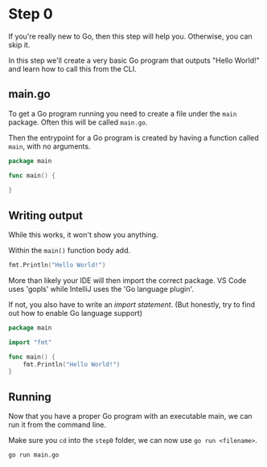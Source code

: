 # Step 0

If you're really new to Go, then this step will help you. Otherwise, you can skip it.

In this step we'll create a very basic Go program that outputs "Hello World!"
and learn how to call this from the CLI.

## main.go

To get a Go program running you need to create a file under the `main` package.
Often this will be called `main.go`.

Then the entrypoint for a Go program is created by having a function called `main`,
with no arguments.

```go
package main

func main() {
	
}
```

## Writing output

While this works, it won't show you anything.

Within the `main()` function body add.

```go
fmt.Println("Hello World!")
```

More than likely your IDE will then import the correct package. 
VS Code uses 'gopls' while IntelliJ uses the 'Go language plugin'.

If not, you also have to write an _import statement_. (But honestly, try to find out how to enable Go language support)

```go
package main

import "fmt"

func main() {
	fmt.Println("Hello World!")
}
```

## Running

Now that you have a proper Go program with an executable main, we can run it from the command line.

Make sure you `cd` into the `step0` folder, we can now use `go run <filename>`.

```shell
go run main.go
```
